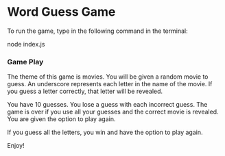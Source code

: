 # Word Guess Game

To run the game, type in the following command in the terminal:

node index.js

### Game Play

The theme of this game is movies. You will be given a random movie to guess. An underscore represents each letter in the name of the movie. If you guess a letter correctly, that letter will be revealed.

You have 10 guesses. You lose a guess with each incorrect guess. The game is over if you use all your guesses and the correct movie is revealed. You are given the option to play again.

If you guess all the letters, you win and have the option to play again.

Enjoy!